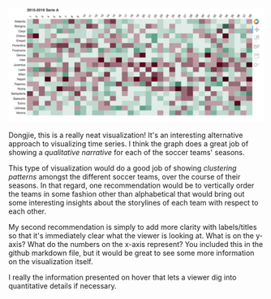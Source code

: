 ![alt text](df_plot.jpg)

Dongjie, this is a really neat visualization! It's an interesting alternative approach to visualizing time series. I think the graph does a great job of showing a *qualitative narrative* for each of the soccer teams' seasons.

This type of visualization would do a good job of showing *clustering patterns* amongst the different soccer teams, over the course of their seasons. In that regard, one recommendation would be to vertically order the teams in some fashion other than alphabetical that would bring out some interesting insights about the storylines of each team with respect to each other.

My second recommendation is simply to add more clarity with labels/titles so that it's immediately clear what the viewer is looking at. What is on the y-axis? What do the numbers on the x-axis represent? You included this in the github markdown file, but it would be great to see some more information on the visualization itself.

I really the information presented on hover that lets a viewer dig into quantitative details if necessary.
